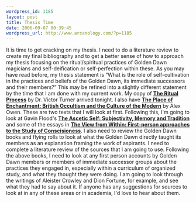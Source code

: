 ```yaml
--- 
wordpress_id: 1185
layout: post
title: Thesis Time
date: 2006-09-07 00:39:45
wordpress_url: http://www.arcanology.com/?p=1185
---
```

It is time to get cracking on my thesis. I need to do a literature review to create my final bibliography and to get a better sense of how to approach my thesis focusing on the ritual/spiritual practices of Golden Dawn magicians and self-deification or self-perfection within these. As you may have read before, my thesis statement is “What is the role of self-cultivation in the practices and beliefs of the Golden Dawn, its immediate successors and their members?” This may be refined into a slightly different statement by the time that I am done with my current work. My copy of <a href="http://www.amazon.com/Ritual-Process-Structure-Anti-Structure-Lectures/dp/0202011909/"><strong>The Ritual Process</strong></a> by Dr. Victor Turner arrived tonight. I also have <a href="http://www.amazon.com/-Place-Enchantment-British-Occultism-Culture-Modern/dp/0226642011"><strong>The Place of Enchantment: British Occultism and the Culture of the Modern</strong></a> by Alex Owen. These are two texts that I will look at first. Following this, I'm going to look at Gavin Flood's <a href="http://www.amazon.com/gp/product/052160401X/"><strong>The Ascetic Self: Subjectivity, Memory and Tradition</strong></a> and some of the essays in <a href="http://www.amazon.com/gp/product/0907845258/"><strong>The View from Within: First-person approaches to the Study of Conscisioness</strong></a>. I also need to review the Golden Dawn books and flying rolls to look at what the Golden Dawn directly taught its members as an explanation framing the work of aspirants. I need to complete a literature review of the sources that I am going to use. Following the above books, I need to look at any first person accounts by Golden Dawn members or members of immediate successor groups about the practices they engaged in, especially within a curriculum of organized study, and what they thought they were doing. I am going to look through the writings of Aleister Crowley and Dion Fortune, for example, and see what they had to say about it. If anyone has any suggestions for sources to look at in any of these areas or in academia, I'd love to hear about them.